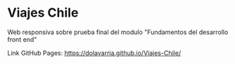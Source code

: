 # Viajes Chile
Web responsiva sobre prueba final del modulo "Fundamentos del desarrollo front end"

Link GitHub Pages: https://dolavarria.github.io/Viajes-Chile/
